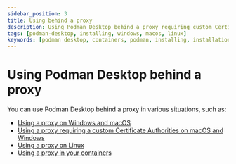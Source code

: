```yaml
---
sidebar_position: 3
title: Using behind a proxy
description: Using Podman Desktop behind a proxy requiring custom Certificate Authorities (CA).
tags: [podman-desktop, installing, windows, macos, linux]
keywords: [podman desktop, containers, podman, installing, installation, windows, macos, linux]
---
```


# Using Podman Desktop behind a proxy

You can use Podman Desktop behind a proxy in various situations, such as:

- [Using a proxy on Windows and macOS](proxy/using-a-proxy)
- [Using a proxy requiring a custom Certificate Authorities on macOS and Windows](proxy/using-a-proxy-requiring-a-custom-ca)
- [Using a proxy on Linux](proxy/using-a-proxy-on-linux)
- [Using a proxy in your containers](proxy/using-a-proxy-in-your-containers.md)
